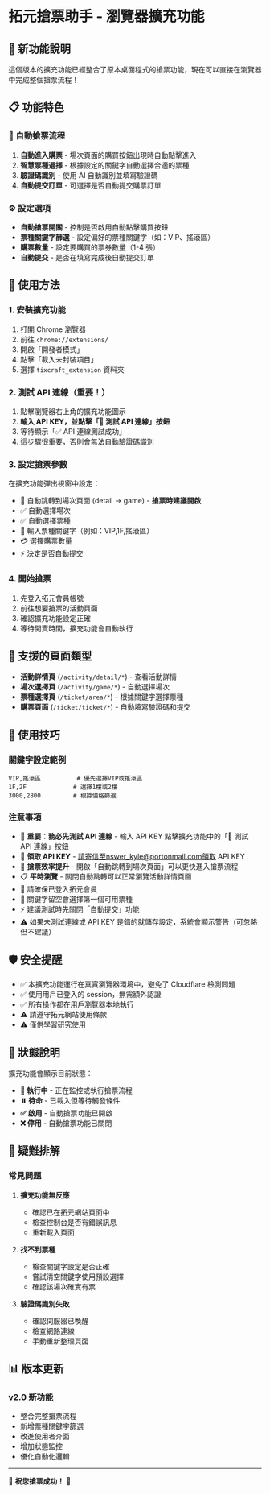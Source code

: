 # 拓元搶票助手 - 瀏覽器擴充功能

## 🚀 新功能說明

這個版本的擴充功能已經整合了原本桌面程式的搶票功能，現在可以直接在瀏覽器中完成整個搶票流程！

## 📋 功能特色

### 🎯 自動搶票流程

1. **自動進入購票** - 場次頁面的購買按鈕出現時自動點擊進入
2. **智慧票種選擇** - 根據設定的關鍵字自動選擇合適的票種
3. **驗證碼識別** - 使用 AI 自動識別並填寫驗證碼
4. **自動提交訂單** - 可選擇是否自動提交購票訂單

### ⚙️ 設定選項

- **自動搶票開關** - 控制是否啟用自動點擊購買按鈕
- **票種關鍵字篩選** - 設定偏好的票種關鍵字（如：VIP、搖滾區）
- **購票數量** - 設定要購買的票券數量（1-4 張）
- **自動提交** - 是否在填寫完成後自動提交訂單

## 🔧 使用方法

### 1. 安裝擴充功能

1. 打開 Chrome 瀏覽器
2. 前往 `chrome://extensions/`
3. 開啟「開發者模式」
4. 點擊「載入未封裝項目」
5. 選擇 `tixcraft_extension` 資料夾

### 2. 測試 API 連線（重要！）

1. 點擊瀏覽器右上角的擴充功能圖示
2. **輸入 API KEY，並點擊「🔌 測試 API 連線」按鈕**
3. 等待顯示「✅ API 連線測試成功」
4. 這步驟很重要，否則會無法自動驗證碼識別

### 3. 設定搶票參數

在擴充功能彈出視窗中設定：

- 🔄 自動跳轉到場次頁面 (detail → game) - **搶票時建議開啟**
- ✅ 自動選擇場次
- ✅ 自動選擇票種
- 🎫 輸入票種關鍵字（例如：VIP,1F,搖滾區）
- 💳 選擇購票數量
- ⚡ 決定是否自動提交

### 4. 開始搶票

1. 先登入拓元會員帳號
2. 前往想要搶票的活動頁面
3. 確認擴充功能設定正確
4. 等待開賣時間，擴充功能會自動執行

## 📍 支援的頁面類型

- **活動詳情頁** (`/activity/detail/*`) - 查看活動詳情
- **場次選擇頁** (`/activity/game/*`) - 自動選擇場次
- **票種選擇頁** (`/ticket/area/*`) - 根據關鍵字選擇票種
- **購票頁面** (`/ticket/ticket/*`) - 自動填寫驗證碼和提交

## 🎯 使用技巧

### 關鍵字設定範例

```
VIP,搖滾區          # 優先選擇VIP或搖滾區
1F,2F             # 選擇1樓或2樓
3000,2800         # 根據價格篩選
```

### 注意事項

- 🔌 **重要：務必先測試 API 連線** - 輸入 API KEY 點擊擴充功能中的「🔌 測試 API 連線」按鈕
- 📧 **領取 API KEY** - 請寄信至nswer_kyle@portonmail.com領取 API KEY
- 🔄 **搶票效率提升** - 開啟「自動跳轉到場次頁面」可以更快進入搶票流程
- 📋 **平時瀏覽** - 關閉自動跳轉可以正常瀏覽活動詳情頁面
- 📱 請確保已登入拓元會員
- 🎫 關鍵字留空會選擇第一個可用票種
- ⚡ 建議測試時先關閉「自動提交」功能
- ⚠️ 如果未測試連線或 API KEY 是錯的就儲存設定，系統會顯示警告（可忽略但不建議）

## 🛡️ 安全提醒

- ✅ 本擴充功能運行在真實瀏覽器環境中，避免了 Cloudflare 檢測問題
- ✅ 使用用戶已登入的 session，無需額外認證
- ✅ 所有操作都在用戶瀏覽器本地執行
- ⚠️ 請遵守拓元網站使用條款
- ⚠️ 僅供學習研究使用

## 🔄 狀態說明

擴充功能會顯示目前狀態：

- **🔄 執行中** - 正在監控或執行搶票流程
- **⏸️ 待命** - 已載入但等待觸發條件
- **✅ 啟用** - 自動搶票功能已開啟
- **❌ 停用** - 自動搶票功能已關閉

## 🐛 疑難排解

### 常見問題

1. **擴充功能無反應**

   - 確認已在拓元網站頁面中
   - 檢查控制台是否有錯誤訊息
   - 重新載入頁面

2. **找不到票種**

   - 檢查關鍵字設定是否正確
   - 嘗試清空關鍵字使用預設選擇
   - 確認該場次確實有票

3. **驗證碼識別失敗**
   - 確認伺服器已喚醒
   - 檢查網路連線
   - 手動重新整理頁面

## 📊 版本更新

### v2.0 新功能

- 整合完整搶票流程
- 新增票種關鍵字篩選
- 改進使用者介面
- 增加狀態監控
- 優化自動化邏輯

---

🎫 **祝您搶票成功！** 🎫
